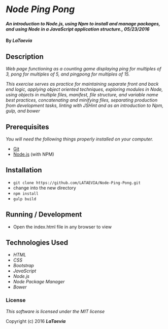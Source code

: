 # _Node Ping Pong_

#### _An introduction to Node.js, using Npm to install and manage packages, and using Node in a JavaScript application structure., 05/23/2016_

#### By _**LaTaevia**_

## Description

_Web page functioning as a counting game displaying ping for multiples of 3, pong for multiples of 5, and pingpong for multiples of 15._

_This exercise serves as practice for maintaining separate front and back end logic, applying object oriented techniques, exploring modules in Node, using objects in multiple files, manifest, file structure, and variable name best practices, concatenating and minifying files, separating production from development tasks, linting with JSHint and as an introduction to Npm, gulp, and bower_

## Prerequisites

_You will need the following things properly installed on your computer._

* [Git](http://git-scm.com/)
* [Node.js](http://nodejs.org/) (with NPM)


## Installation

* `git clone https://github.com/LATAEVIA/Node-Ping-Pong.git`
* change into the new directory
* `npm install`
* `gulp build`

## Running / Development

* Open the index.html file in any browser to view

## Technologies Used

* _HTML_
* _CSS_
* _Bootstrap_
* _JavaScript_
* _Node.js_
* _Node Package Manager_
* _Bower_

### License

*This software is licensed under the MIT license*

Copyright (c) 2016 **_LaTaevia_**
